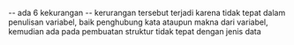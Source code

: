 -- ada 6 kekurangan
-- kerurangan tersebut terjadi karena tidak tepat dalam penulisan variabel, baik penghubung kata ataupun makna dari variabel, kemudian ada pada pembuatan struktur tidak tepat dengan jenis data